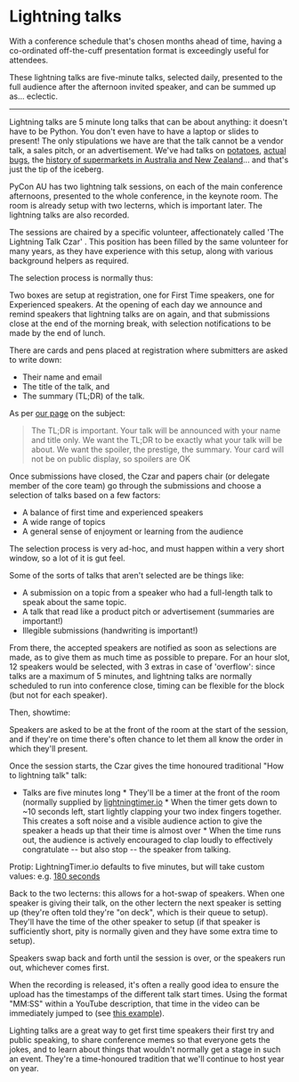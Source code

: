 # Lightning talks


With a conference schedule that's chosen months ahead of time, having a
co-ordinated off-the-cuff presentation format is exceedingly useful for
attendees. 

These lightning talks are five-minute talks, selected daily, presented to the
full audience after the afternoon invited speaker, and can be summed up as...
eclectic. 

---

Lightning talks are 5 minute long talks that can be about anything: it doesn't
have to be Python. You don't even have to have a laptop or slides to present!
The only stipulations we have are that the talk cannot be a vendor talk, a
sales pitch, or an advertisement. We've had talks on
[potatoes](https://youtu.be/q2VmIUaOS9o?t=30), [actual
bugs](https://www.youtube.com/watch?v=rNkbmu4e3MA&t=3036s), the [history of
supermarkets in Australia and New
Zealand](https://youtu.be/AJqcxEzRdSY?t=1095)... and that's just the tip of the
iceberg. 

PyCon AU has two lightning talk sessions, on each of the main conference
afternoons, presented to the whole conference, in the keynote room. The room is
already setup with two lecterns, which is important later. The lightning talks
are also recorded. 

The sessions are chaired by a specific volunteer, affectionately called 'The
Lightning Talk Czar' . This position has been filled by the same volunteer for
many years, as they have experience with this setup, along with various
background helpers as required. 


The selection process is normally thus: 

Two boxes are setup at registration, one for First Time speakers, one for
Experienced speakers. At the opening of each day we announce and remind
speakers that lightning talks are on again, and that submissions close at the
end of the morning break, with selection notifications to be made by the end of
lunch. 

There are cards and pens placed at registration where submitters are asked to
write down: 

 * Their name and email 
 * The title of the talk, and 
 * The summary (TL;DR) of
the talk. 

As per [our page](https://2019.pycon-au.org/lightning-talks/) on the subject: 

> The TL;DR is important. Your talk will be announced with your name and title
only. We want the TL;DR to be exactly what your talk will be about. We want the
spoiler, the prestige, the summary. Your card will not be on public display, so
spoilers are OK

Once submissions have closed, the Czar and papers chair (or delegate member of
the core team) go through the submissions and choose a selection of talks based
on a few factors: 
 
 * A balance of first time and experienced speakers
 * A wide range of topics
 * A general sense of enjoyment or learning from the audience

The selection process is very ad-hoc, and must happen within a very short
window, so a lot of it is gut feel. 

Some of the sorts of talks that aren't selected are be things like:  

 * A submission on a topic from a speaker who had a full-length talk to speak about the same topic.  
* A talk that read like a product pitch or advertisement (summaries are important!) 
* Illegible submissions (handwriting is important!)

From there, the accepted speakers are notified as soon as selections are made,
as to give them as much time as possible to prepare. For an hour slot, 12
speakers would be selected, with 3 extras in case of 'overflow': since talks
are a maximum of 5 minutes, and lightning talks are normally scheduled to run
into conference close, timing can be flexible for the block (but not for each
speaker). 

Then, showtime: 

Speakers are asked to be at the front of the room at the start of the session,
and if they're on time there's often chance to let them all know the order in
which they'll present. 

Once the session starts, the Czar gives the time honoured traditional "How to
lightning talk" talk: 
 
 * Talks are five minutes long * They'll be a timer at the front of the room
(normally supplied by [lightningtimer.io](http://lightningtimer.io/) * When the
timer gets down to ~10 seconds left, start lightly clapping your two index
fingers together. This creates a soft noise and a visible audience action to
give the speaker a heads up that their time is almost over * When the time runs
out, the audience is actively encouraged to clap loudly to effectively
congratulate -- but also stop -- the speaker from talking. 
 

Protip: LightningTimer.io defaults to five minutes, but will take custom
values: e.g. [180 seconds](http://lightningtimer.io/#180)

Back to the two lecterns: this allows for a hot-swap of speakers. When one
speaker is giving their talk, on the other lectern the next speaker is setting
up (they're often told they're "on deck", which is their queue to setup).
They'll have the time of the other speaker to setup (if that speaker is
sufficiently short, pity is normally given and they have some extra time to
setup). 

Speakers swap back and forth until the session is over, or the speakers run
out, whichever comes first. 

When the recording is released, it's often a really good idea to ensure the
upload has the timestamps of the different talk start times. Using the format
"MM:SS" within a YouTube description, that time in the video can be immediately
jumped to (see [this
example](https://www.youtube.com/watch?v=BmWLhVMWC9I&t=1101s)). 


Lighting talks are a great way to get first time speakers their first try and
public speaking, to share conference memes so that everyone gets the jokes, and
to learn about things that wouldn't normally get a stage in such an event.
They're a time-honoured tradition that we'll continue to host year on year.




